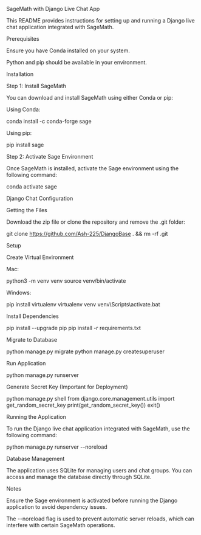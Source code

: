 SageMath with Django Live Chat App

This README provides instructions for setting up and running a Django live chat application integrated with SageMath.

Prerequisites

Ensure you have Conda installed on your system.

Python and pip should be available in your environment.

Installation

Step 1: Install SageMath

You can download and install SageMath using either Conda or pip:

Using Conda:

conda install -c conda-forge sage

Using pip:

pip install sage

Step 2: Activate Sage Environment

Once SageMath is installed, activate the Sage environment using the following command:

conda activate sage

Django Chat Configuration

Getting the Files

Download the zip file or clone the repository and remove the .git folder:

git clone https://github.com/Ash-225/DjangoBase . && rm -rf .git

Setup

Create Virtual Environment

Mac:

python3 -m venv venv
source venv/bin/activate

Windows:

pip install virtualenv 
virtualenv venv 
venv\Scripts\activate.bat 

Install Dependencies

pip install --upgrade pip
pip install -r requirements.txt

Migrate to Database

python manage.py migrate
python manage.py createsuperuser

Run Application

python manage.py runserver

Generate Secret Key (Important for Deployment)

python manage.py shell
from django.core.management.utils import get_random_secret_key
print(get_random_secret_key())
exit()

Running the Application

To run the Django live chat application integrated with SageMath, use the following command:

python manage.py runserver --noreload

Database Management

The application uses SQLite for managing users and chat groups. You can access and manage the database directly through SQLite.

Notes

Ensure the Sage environment is activated before running the Django application to avoid dependency issues.

The --noreload flag is used to prevent automatic server reloads, which can interfere with certain SageMath operations.
